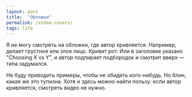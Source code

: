 ```yaml
---
layout: post
title:  "Обложки"
permalink: /video-covers/
tags: life
---
```


Я не могу смотреть на обложки, где автор кривляется. Например, делает грустное
или злое лицо. Кривит рот. Или в заголовке указано "Choosing X vs Y", и автор
подпирает подбородок и смотрит вверх — типа задумался.

Не буду приводить примеры, чтобы не обидеть кого-нибудь. Но блин, какая же это
тупизна. Хотя и здесь можно найти пользу: если автор кривляется, смотреть видео
не нужно.
